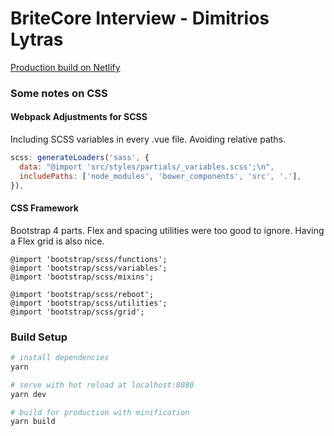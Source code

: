 # BriteCore Interview - Dimitrios Lytras

[Production build on Netlify](https://nostalgic-goldberg-c2ac24.netlify.com/)

### Some notes on CSS

#### Webpack Adjustments for SCSS

Including SCSS variables in every .vue file.
Avoiding relative paths.

```js
scss: generateLoaders('sass', {
  data: "@import 'src/styles/partials/_variables.scss';\n",
  includePaths: ['node_modules', 'bower_components', 'src', '.'],
}),
```

#### CSS Framework

Bootstrap 4 parts.
Flex and spacing utilities were too good to ignore.
Having a Flex grid is also nice.

```
@import 'bootstrap/scss/functions';
@import 'bootstrap/scss/variables';
@import 'bootstrap/scss/mixins';

@import 'bootstrap/scss/reboot';
@import 'bootstrap/scss/utilities';
@import 'bootstrap/scss/grid';
```

### Build Setup

```bash
# install dependencies
yarn

# serve with hot reload at localhost:8080
yarn dev

# build for production with minification
yarn build
```
